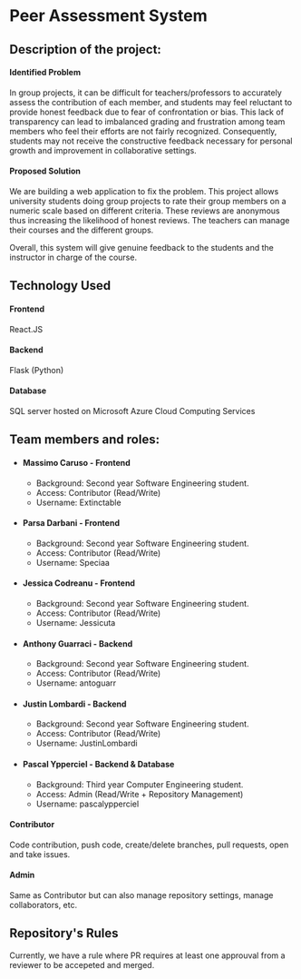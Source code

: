# Peer Assessment System
## Description of the project:
#### Identified Problem
In group projects, it can be difficult for teachers/professors to accurately assess the contribution of each member, and students may feel reluctant to provide honest feedback due to fear of confrontation or bias. This lack of transparency can lead to imbalanced grading and frustration among team members who feel their efforts are not fairly recognized. Consequently, students may not receive the constructive feedback necessary for personal growth and improvement in collaborative settings.

#### Proposed Solution
We are building a web application to fix the problem. This project allows university students doing group projects to rate their group members on a numeric scale based on different criteria. These reviews are anonymous thus increasing the likelihood of honest reviews. The teachers can manage their courses and the different groups. 

    
Overall, this system will give genuine feedback to the students and the instructor in charge of the course. 

## Technology Used
#### Frontend
React.JS

#### Backend
Flask (Python)

#### Database
SQL server hosted on Microsoft Azure Cloud Computing Services

## Team members and roles:
* #### Massimo Caruso   -  Frontend
  - Background: Second year Software Engineering student.
  - Access: Contributor (Read/Write)
  - Username: Extinctable
* #### Parsa Darbani    -  Frontend
  - Background: Second year Software Engineering student.
  - Access: Contributor (Read/Write)
  - Username: Speciaa
* #### Jessica Codreanu -  Frontend
  - Background: Second year Software Engineering student.
  - Access: Contributor (Read/Write)
  - Username: Jessicuta
* #### Anthony Guarraci -  Backend
  - Background: Second year Software Engineering student.
  - Access: Contributor (Read/Write)
  - Username: antoguarr
* #### Justin Lombardi  -  Backend
  - Background: Second year Software Engineering student.
  - Access: Contributor (Read/Write)
  - Username: JustinLombardi
* #### Pascal Ypperciel -  Backend & Database  
  - Background: Third year Computer Engineering student.
  - Access: Admin (Read/Write + Repository Management)
  - Username: pascalypperciel


#### Contributor
Code contribution, push code, create/delete branches, pull requests, open and take issues.   
#### Admin
Same as Contributor but can also manage repository settings, manage collaborators, etc.

## Repository's Rules
Currently, we have a rule where PR requires at least one approuval from a reviewer to be accepeted and merged.
  

  

